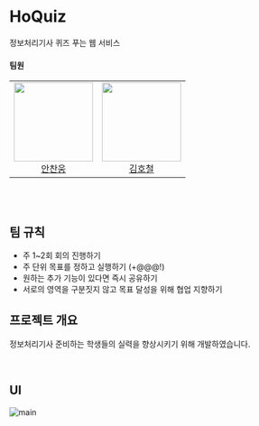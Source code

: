 # HoQuiz 
정보처리기사 퀴즈 푸는 웹 서비스

#### 팀원
<table>
  <tr>
    <td height="140px" align="center"> <a href="https://github.com/AnChanUng"> <img src="https://avatars.githubusercontent.com/u/104750924?v=4" width="140px" />
      <br /> 안찬웅</a></td>
    <td height="140px" align="center"> <a href="https://github.com/HoChoRoo"> <img src="https://avatars.githubusercontent.com/u/108720714?v=4" width="140px" />
      <br /> 김호철</a></td>
  </tr>
  </table>
<br/>
<br/>

## 팀 규칙

- 주 1~2회 회의 진행하기
- 주 단위 목표를 정하고 실행하기 (+@@@!)
- 원하는 추가 기능이 있다면 즉시 공유하기
- 서로의 영역을 구분짓지 않고 목표 달성을 위해 협업 지향하기


## 프로젝트 개요
정보처리기사 준비하는 학생들의 실력을 향상시키기 위해 개발하였습니다.

<br/>

## UI
![main](https://github.com/user-attachments/assets/d90ada49-8283-43f8-afc7-03a7cd318f3f)
